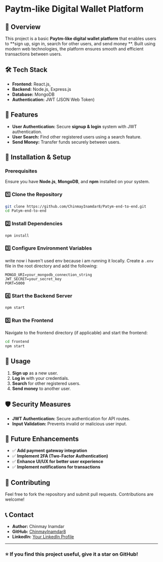 # Paytm-like Digital Wallet Platform

## 🚀 Overview
This project is a basic **Paytm-like digital wallet platform** that enables users to **sign up, sign in, search for other users, and send money **. Built using modern web technologies, the platform ensures smooth and efficient transactions between users.

## 🛠 Tech Stack
- **Frontend:** React.js,
- **Backend:** Node.js, Express.js
- **Database:** MongoDB
- **Authentication:** JWT (JSON Web Token)

## 🎯 Features
- **User Authentication:** Secure **signup & login** system with JWT authentication.
- **User Search:** Find other registered users using a search feature.
- **Send Money:** Transfer funds securely between users.

## 📌 Installation & Setup
### Prerequisites
Ensure you have **Node.js**, **MongoDB**, and **npm** installed on your system.

### 1️⃣ Clone the Repository
```bash
git clone https://github.com/ChinmayInamdar8/Patym-end-to-end.git
cd Patym-end-to-end
```

### 2️⃣ Install Dependencies
```bash
npm install
```

### 3️⃣ Configure Environment Variables  
write now i haven't used env because i am running it locally. 
Create a `.env` file in the root directory and add the following:
```
MONGO_URI=your_mongodb_connection_string
JWT_SECRET=your_secret_key
PORT=5000
```

### 4️⃣ Start the Backend Server
```bash
npm start
```

### 5️⃣ Run the Frontend
Navigate to the frontend directory (if applicable) and start the frontend:
```bash
cd frontend
npm start
```

## 🚀 Usage
1. **Sign up** as a new user.
2. **Log in** with your credentials.
3. **Search** for other registered users.
4. **Send money** to another user.

## 🛡 Security Measures
- **JWT Authentication:** Secure authentication for API routes.
- **Input Validation:** Prevents invalid or malicious user input.

## 📌 Future Enhancements
- ✅ **Add payment gateway integration**
- ✅ **Implement 2FA (Two-Factor Authentication)**
- ✅ **Enhance UI/UX for better user experience**
- ✅ **Implement notifications for transactions**

## 🤝 Contributing
Feel free to fork the repository and submit pull requests. Contributions are welcome!

## 📞 Contact
- **Author:** Chinmay Inamdar
- **GitHub:** [ChinmayInamdar8](https://github.com/ChinmayInamdar8)
- **LinkedIn:** [Your LinkedIn Profile](#)

---
### ⭐ If you find this project useful, give it a star on GitHub!


